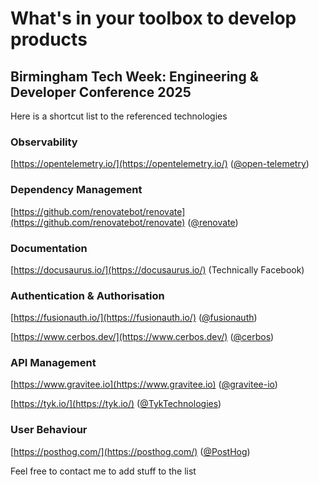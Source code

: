 # What's in your toolbox to develop products

## Birmingham Tech Week: Engineering & Developer Conference 2025

Here is a shortcut list to the referenced technologies

### Observability

[https://opentelemetry.io/](https://opentelemetry.io/) ([@open-telemetry](https://github.com/open-telemetry))

### Dependency Management

[https://github.com/renovatebot/renovate](https://github.com/renovatebot/renovate) ([@renovate](https://github.com/renovate))

### Documentation

[https://docusaurus.io/](https://docusaurus.io/) (Technically Facebook)

### Authentication & Authorisation

[https://fusionauth.io/](https://fusionauth.io/) ([@fusionauth](https://github.com/fusionauth))

[https://www.cerbos.dev/](https://www.cerbos.dev/) ([@cerbos](https://github.com/cerbos))

### API Management

[https://www.gravitee.io](https://www.gravitee.io) ([@gravitee-io](https://github.com/@gravitee-io))

[https://tyk.io/](https://tyk.io/) ([@TykTechnologies](https://github.com/TykTechnologies))

### User Behaviour

[https://posthog.com/](https://posthog.com/) ([@PostHog](https://github.com/PostHog))

Feel free to contact me to add stuff to the list
